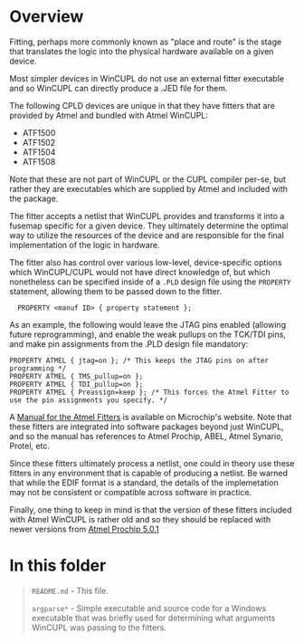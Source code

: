 # Overview
Fitting, perhaps more commonly known as "place and route" is the stage that translates the logic into the physical hardware available on a given device.

Most simpler devices in WinCUPL do not use an external fitter executable and so WinCUPL can directly produce a .JED file for them.

The following CPLD devices are unique in that they have fitters that are provided by Atmel and bundled with Atmel WinCUPL:
* ATF1500
* ATF1502
* ATF1504
* ATF1508

Note that these are not part of WinCUPL or the CUPL compiler per-se, but rather they are executables which are supplied by Atmel and included with the package.

The fitter accepts a netlist that WinCUPL provides and transforms it into a fusemap specific for a given device. They ultimately determine the optimal way to utilize the resources of the device and are responsible for the final implementation of the logic in hardware.

The fitter also has control over various low-level, device-specific options which WinCUPL/CUPL would not have direct knowledge of, but which nonetheless can be specified inside of a <code>.PLD</code> design file using the <code>PROPERTY</code> statement, allowing them to be passed down to the fitter.

```
  PROPERTY <manuf ID> { property statement };
```

As an example, the following would leave the JTAG pins enabled (allowing future reprogramming), and enable the weak pullups on the TCK/TDI pins, and make pin assignments from the .PLD design file mandatory:
```
PROPERTY ATMEL { jtag=on }; /* This keeps the JTAG pins on after programming */
PROPERTY ATMEL { TMS_pullup=on };
PROPERTY ATMEL { TDI_pullup=on };
PROPERTY ATMEL { Preassign=keep }; /* This forces the Atmel Fitter to use the pin assignments you specify. */
```

A [Manual for the Atmel Fitters](https://www.microchip.com/content/dam/mchp/documents/FPGA/pld-design-resources/ATF15xx%20Fitter%20Manual.zip) is available on Microchip's website. Note that these fitters are integrated into software packages beyond just WinCUPL, and so the manual has references to Atmel Prochip, ABEL, Atmel Synario, Protel, etc.

Since these fitters ultimately process a netlist, one could in theory use these fitters in any environment that is capable of producing a netlist. Be warned that while the EDIF format is a standard, the details of the implemetation may not be consistent or compatible across software in practice.

Finally, one thing to keep in mind is that the version of these fitters included with Atmel WinCUPL is rather old and so they should be replaced with newer versions from [Atmel Prochip 5.0.1](https://ww1.microchip.com/downloads/en/DeviceDoc/ProChip5.0.1.zip)

# In this folder
> 
> <code>README.md</code> - This file.
> 
> <code>argparse*</code> - Simple executable and source code for a Windows executable that was briefly used for determining what arguments WinCUPL was passing to the fitters.
